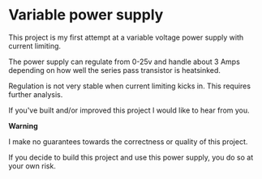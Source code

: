 # Variable power supply

This project is my first attempt at a variable voltage power supply with current limiting.

The power supply can regulate from 0-25v and handle about 3 Amps depending on how well the series pass transistor is heatsinked.

Regulation is not very stable when current limiting kicks in. This requires further analysis.

If you've built and/or improved this project I would like to hear from you.

**Warning**

I make no guarantees towards the correctness or quality of this project.

If you decide to build this project and use this power supply, you do so at your own risk.


